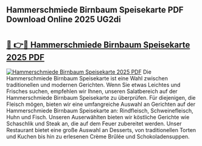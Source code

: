 ## Hammerschmiede Birnbaum Speisekarte PDF Download Online 2025 UG2di

# <h2><a href="http://gc5gdja.nevu.top/?p=Hammerschmiede+Birnbaum+Speisekarte">🔗 👉🔴 Hammerschmiede Birnbaum Speisekarte 2025 PDF</a></h2>

[![Hammerschmiede Birnbaum Speisekarte 2025 PDF](https://i.imgur.com/dBaPXMq.png)](http://gc5gdja.nevu.top/?p=Hammerschmiede+Birnbaum+Speisekarte)
Die Hammerschmiede Birnbaum Speisekarte ist eine Wahl zwischen traditionellen und modernen Gerichten. Wenn Sie etwas Leichtes und Frisches suchen, empfehlen wir Ihnen, unseren Salatbereich auf der Hammerschmiede Birnbaum Speisekarte zu überprüfen. Für diejenigen, die Fleisch mögen, bieten wir eine umfangreiche Auswahl an Gerichten auf der Hammerschmiede Birnbaum Speisekarte an: Rindfleisch, Schweinefleisch, Huhn und Fisch. Unseren Auserwählten bieten wir köstliche Gerichte wie Schaschlik und Steak an, die auf dem Feuer zubereitet werden. Unser Restaurant bietet eine große Auswahl an Desserts, von traditionellen Torten und Kuchen bis hin zu erlesenen Crème Brûlée und Schokoladensuppen.
